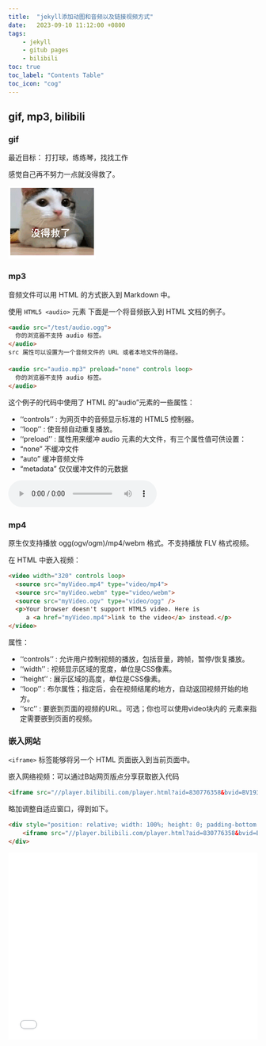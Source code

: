 ```yaml
---
title:  "jekyll添加动图和音频以及链接视频方式"
date:   2023-09-10 11:12:00 +0800
tags: 
    - jekyll
    - gitub pages
    - bilibili
toc: true 
toc_label: "Contents Table" 
toc_icon: "cog"
---
```


## gif, mp3, bilibili

### gif 

最近目标： 打打球，练练琴，找找工作

感觉自己再不努力一点就没得救了。

![gif_test](../../assets/gif/没得救了.gif)

### mp3

音频文件可以用 HTML 的方式嵌入到 Markdown 中。

使用 ```HTML5 <audio>``` 元素
下面是一个将音频嵌入到 HTML 文档的例子。
```html
<audio src="/test/audio.ogg">
  你的浏览器不支持 audio 标签。
</audio>
src 属性可以设置为一个音频文件的 URL 或者本地文件的路径。

<audio src="audio.mp3" preload="none" controls loop>
  你的浏览器不支持 audio 标签。
</audio>
```
这个例子的代码中使用了 HTML 的“audio”元素的一些属性：

- ‘‘controls’’ : 为网页中的音频显示标准的 HTML5 控制器。
- ‘‘loop’’ : 使音频自动重复播放。
- ‘‘preload’’ : 属性用来缓冲 audio 元素的大文件，有三个属性值可供设置：
- “none” 不缓冲文件
- “auto” 缓冲音频文件
- “metadata” 仅仅缓冲文件的元数据

<audio controls>
  <source src="../../assets/audio/遇见.mp3" type="audio/mp3">
</audio>

### mp4
原生仅支持播放 ogg(ogv/ogm)/mp4/webm 格式。不支持播放 FLV 格式视频。

在 HTML 中嵌入视频：
```html
<video width="320" controls loop>
  <source src="myVideo.mp4" type="video/mp4">
  <source src="myVideo.webm" type="video/webm">
  <source src="myVideo.ogv" type="video/ogg" />
  <p>Your browser doesn't support HTML5 video. Here is
     a <a href="myVideo.mp4">link to the video</a> instead.</p>
</video>
```
属性：

- ‘‘controls’’ : 允许用户控制视频的播放，包括音量，跨帧，暂停/恢复播放。
- ‘‘width’’ : 视频显示区域的宽度，单位是CSS像素。
- ‘‘height’’ : 展示区域的高度，单位是CSS像素。
- ‘‘loop’’ : 布尔属性；指定后，会在视频结尾的地方，自动返回视频开始的地方。
- ‘‘src’’ : 要嵌到页面的视频的URL。可选；你也可以使用video块内的 <source> 元素来指定需要嵌到页面的视频。


### 嵌入网站
```<iframe>``` 标签能够将另一个 HTML 页面嵌入到当前页面中。

嵌入网络视频：可以通过B站网页版点分享获取嵌入代码
```html
<iframe src="//player.bilibili.com/player.html?aid=830776358&bvid=BV1934y1N7ve&cid=1263064622&p=1" scrolling="no" border="0" frameborder="no" framespacing="0" allowfullscreen="true"> </iframe>
```

略加调整自适应窗口，得到如下。

```html
<div style="position: relative; width: 100%; height: 0; padding-bottom: 75%;">
    <iframe src="//player.bilibili.com/player.html?aid=830776358&bvid=BV1934y1N7ve&cid=1263064622&p=1"  scrolling="no" border="0" frameborder="no" framespacing="0" allowfullscreen="true" style="position: absolute; width: 100%; height: 100%; left: 0; top: 0;"></iframe>
</div>
```

<div style="position: relative; width: 100%; height: 0; padding-bottom: 75%;">
    <iframe src="//player.bilibili.com/player.html?aid=830776358&bvid=BV1934y1N7ve&cid=1263064622&p=1"  scrolling="no" border="0" frameborder="no" framespacing="0" allowfullscreen="true" style="position: absolute; width: 100%; height: 100%; left: 0; top: 0;"></iframe>
</div>



